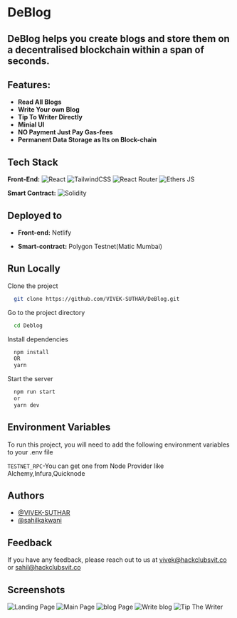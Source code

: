 
# DeBlog

## DeBlog helps you create blogs and store them on a decentralised blockchain within a span of seconds.

## Features:
- **Read All Blogs**
- **Write Your own Blog**
- **Tip To Writer Directly**
- **Minial UI**
- **NO Payment Just Pay Gas-fees**
- **Permanent Data Storage as Its on Block-chain**




## Tech Stack

**Front-End:** 
![React](https://img.shields.io/badge/react-%2320232a.svg?style=for-the-badge&logo=react&logoColor=%2361DAFB)
    ![TailwindCSS](https://img.shields.io/badge/tailwindcss-%2338B2AC.svg?style=for-the-badge&logo=tailwind-css&logoColor=black)
    ![React Router](https://img.shields.io/badge/React_Router-CA4245?style=for-the-badge&logo=react-router&logoColor=white)
    ![Ethers JS](https://img.shields.io/badge/EthersJS-pink?style=for-the-badge&logo=javascript&logoColor=black)
    
**Smart Contract:** ![Solidity](https://img.shields.io/badge/solidity-%2338B2AC.svg?style=for-the-badge&logo=solidity&logoColor=black)

## Deployed to

- **Front-end:** Netlify

- **Smart-contract:** Polygon Testnet(Matic Mumbai)


## Run Locally

Clone the project

```bash
  git clone https://github.com/VIVEK-SUTHAR/DeBlog.git
```

Go to the project directory

```bash
  cd Deblog
```

Install dependencies

```bash
  npm install
  OR
  yarn
```

Start the server

```bash
  npm run start
  or 
  yarn dev
```


## Environment Variables

To run this project, you will need to add the following environment variables to your .env file

`TESTNET_RPC`-You can get one from Node Provider like Alchemy,Infura,Quicknode

## Authors

- [@VIVEK-SUTHAR](https://www.github.com/VIVEK-SUTHAR)
- [@sahilkakwani](https://www.github.com/sahilkakwani)


## Feedback

If you have any feedback, please reach out to us at vivek@hackclubsvit.co or sahil@hackclubsvit.co


## Screenshots

![Landing Page](https://ipfs.filebase.io/ipfs/QmVrvkLehb5YB4FWgoWfbfqCRUfgT3uGq82wM7aSF9RmxU)
![Main Page](https://ipfs.filebase.io/ipfs/QmQCYkGwtCEPoiGGp16v6gMDZhn3nVsPd4LE8ABHzD8E82)
![blog Page](https://ipfs.filebase.io/ipfs/QmVNaizuQo3hSEFqxwbHagMm9JsLgA3DMAtwqAPeQHx84U)
![Write blog](https://ipfs.filebase.io/ipfs/QmaUtWktT8WtVTmaNWjTN6i8fzjfdrxvaKYtyiXNMFb36E)
![Tip The Writer](https://ipfs.filebase.io/ipfs/QmRTm6RjRaE6auDNumTQck7m9xpFzmes4q2d8VDFFk7vrd)
